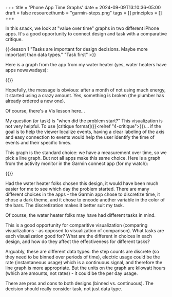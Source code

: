 +++
title = 'Phone App Time Graphs'
date = 2024-09-09T13:10:36-05:00
draft = false
resourcethumb = "garmin-steps.png"
tags = []
principles = []
+++

In this snack, we look at "value over time" graphs in two different iPhone apps. It's a good opportunity to connect design and task with a comparative critique.

<!--more-->

{{<lesson 1 "Tasks are important for design decisions. Maybe more important than data types." "Task first" >}}

Here is a graph from the app from my water heater (yes, water heaters have apps nowawadays):

{{<rimage src="water-heater-energy-usage.png" caption="Energy usage from my water heater." attr="Screenshot from the AOSmith app on my iPhone.">}}

Hopefully, the message is obvious: after a month of not using much energy, it started using a crazy amount. Yes, something is broken (the plumber has already ordered a new one).

Of course, there's a Vis lesson here...

My question (or task) is "when did the problem start?" This visualization is not very helpful. To use [critique format]({{<relref "4-critique">}})... if the goal is to help the viewer localize events, having a clear labeling of the axis and easy connection to events would help the user identify the time of events and their specific times.

This graph is the standard choice: we have a measurement over time, so we pick a line graph. But not all apps make this same choice. Here is a graph from the activity monitor in the Garmin connect app (for my watch):

{{<rimage src="garmin-steps.png" caption="Steps per day from my Garmin watch." attr="Screenshot from the Garmin Connect app on my iPhone.">}}

Had the water heater folks chosen this design, it would have been much easier for me to see which day the problem started. There are many different choices in the apps - the Garmin app chose to discretize time, it chose a dark theme, and it chose to encode another variable in the color of the bars. The discretization makes it better suit my task.

Of course, the water heater folks may have had different tasks in mind. 

This is a good opportunity for comparitive visualization (comparing visualizations - as opposed to visualization of comparison). What tasks are each visualization good for? What are the different in choices in each design, and how do they affect the effectiveness for different tasks?

Arguably, these are different data types: the step counts are discrete (so they need to be binned over periods of time), electric usage could be the rate (instantaneous usage) which is a continuous signal, and therefore the line graph is more appropriate. But the units on the graph are kilowatt hours (which are amounts, not rates) - it could be the per day usage. 

There are pros and cons to both designs (binned vs. continuous). The decision should really consider task, not just data type. 